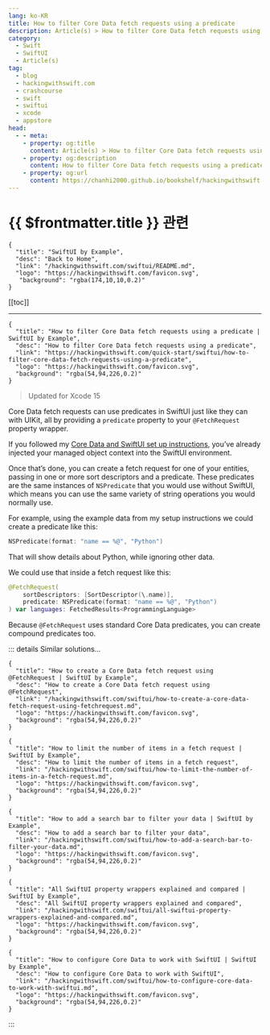 ```yaml
---
lang: ko-KR
title: How to filter Core Data fetch requests using a predicate
description: Article(s) > How to filter Core Data fetch requests using a predicate
category:
  - Swift
  - SwiftUI
  - Article(s)
tag: 
  - blog
  - hackingwithswift.com
  - crashcourse
  - swift
  - swiftui
  - xcode
  - appstore
head:
  - - meta:
    - property: og:title
      content: Article(s) > How to filter Core Data fetch requests using a predicate
    - property: og:description
      content: How to filter Core Data fetch requests using a predicate
    - property: og:url
      content: https://chanhi2000.github.io/bookshelf/hackingwithswift.com/swiftui/how-to-filter-core-data-fetch-requests-using-a-predicate.html
---
```


# {{ $frontmatter.title }} 관련

```component VPCard
{
  "title": "SwiftUI by Example",
  "desc": "Back to Home",
  "link": "/hackingwithswift.com/swiftui/README.md",
  "logo": "https://hackingwithswift.com/favicon.svg",
   "background": "rgba(174,10,10,0.2)"
}
```

[[toc]]

---

```component VPCard
{
  "title": "How to filter Core Data fetch requests using a predicate | SwiftUI by Example",
  "desc": "How to filter Core Data fetch requests using a predicate",
  "link": "https://hackingwithswift.com/quick-start/swiftui/how-to-filter-core-data-fetch-requests-using-a-predicate",
  "logo": "https://hackingwithswift.com/favicon.svg",
  "background": "rgba(54,94,226,0.2)"
}
```

> Updated for Xcode 15

Core Data fetch requests can use predicates in SwiftUI just like they can with UIKit, all by providing a `predicate` property to your `@FetchRequest` property wrapper.

If you followed my [Core Data and SwiftUI set up instructions](/hackingwithswift.com/swiftui/how-to-configure-core-data-to-work-with-swiftui.md), you’ve already injected your managed object context into the SwiftUI environment. 

Once that’s done, you can create a fetch request for one of your entities, passing in one or more sort descriptors and a predicate. These predicates are the same instances of `NSPredicate` that you would use without SwiftUI, which means you can use the same variety of string operations you would normally use.

For example, using the example data from my setup instructions we could create a predicate like this:

```swift
NSPredicate(format: "name == %@", "Python")
```

That will show details about Python, while ignoring other data.

We could use that inside a fetch request like this:

```swift
@FetchRequest(
    sortDescriptors: [SortDescriptor(\.name)],
    predicate: NSPredicate(format: "name == %@", "Python")
) var languages: FetchedResults<ProgrammingLanguage>
```

Because `@FetchRequest` uses standard Core Data predicates, you can create compound predicates too.

::: details Similar solutions…

```component VPCard
{
  "title": "How to create a Core Data fetch request using @FetchRequest | SwiftUI by Example",
  "desc": "How to create a Core Data fetch request using @FetchRequest",
  "link": "/hackingwithswift.com/swiftui/how-to-create-a-core-data-fetch-request-using-fetchrequest.md",
  "logo": "https://hackingwithswift.com/favicon.svg",
  "background": "rgba(54,94,226,0.2)"
}
```

```component VPCard
{
  "title": "How to limit the number of items in a fetch request | SwiftUI by Example",
  "desc": "How to limit the number of items in a fetch request",
  "link": "/hackingwithswift.com/swiftui/how-to-limit-the-number-of-items-in-a-fetch-request.md",
  "logo": "https://hackingwithswift.com/favicon.svg",
  "background": "rgba(54,94,226,0.2)"
}
```

```component VPCard
{
  "title": "How to add a search bar to filter your data | SwiftUI by Example",
  "desc": "How to add a search bar to filter your data",
  "link": "/hackingwithswift.com/swiftui/how-to-add-a-search-bar-to-filter-your-data.md",
  "logo": "https://hackingwithswift.com/favicon.svg",
  "background": "rgba(54,94,226,0.2)"
}
```

```component VPCard
{
  "title": "All SwiftUI property wrappers explained and compared | SwiftUI by Example",
  "desc": "All SwiftUI property wrappers explained and compared",
  "link": "/hackingwithswift.com/swiftui/all-swiftui-property-wrappers-explained-and-compared.md",
  "logo": "https://hackingwithswift.com/favicon.svg",
  "background": "rgba(54,94,226,0.2)"
}
```

```component VPCard
{
  "title": "How to configure Core Data to work with SwiftUI | SwiftUI by Example",
  "desc": "How to configure Core Data to work with SwiftUI",
  "link": "/hackingwithswift.com/swiftui/how-to-configure-core-data-to-work-with-swiftui.md",
  "logo": "https://hackingwithswift.com/favicon.svg",
  "background": "rgba(54,94,226,0.2)"
}
```

:::

